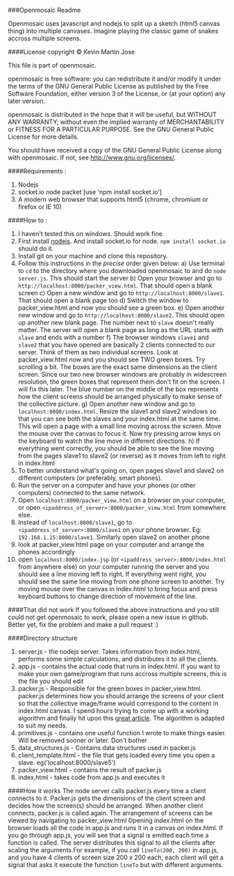 ###Openmosaic Readme

Openmosaic uses javascript and nodejs to split up a sketch (html5 canvas thing) into multiple canvases. Imagine playing the classic game of snakes accross multiple screens.

####License
copyright © Kevin Martin Jose

This file is part of openmosaic.

openmosaic is free software: you can redistribute it and/or modify
it under the terms of the GNU General Public License as published by
the Free Software Foundation, either version 3 of the License, or
(at your option) any later version.

openmosaic is distributed in the hope that it will be useful,
but WITHOUT ANY WARRANTY; without even the implied warranty of
MERCHANTABILITY or FITNESS FOR A PARTICULAR PURPOSE.  See the
GNU General Public License for more details.

You should have received a copy of the GNU General Public License
along with openmosaic.  If not, see <http://www.gnu.org/licenses/>.

####Requirements :

1) Nodejs
2) socket.io node packet [use 'npm install socket.io']
2) A modern web browser that supports html5 (chrome, chromium or firefox or IE 10)

####How to :

1) I haven't tested this on windows. Should work fine.
2) First install [nodejs](http://nodejs.org/). And install socket.io for node. `npm install socket.io` should do it.
3) Install git on your machine and clone this repository.
4) Follow this instructions in the *precise* order given below: 
    a) Use terminal to `cd` to the directory where you downloaded openmosaic to and do `node server.js`. This should start the server
    b) Open your browser and go to `http://localhost:8000/packer_view.html`. That should open a blank screen
    c) Open a new window and go to `http://localhost:8000/slave1`. That should open a blank page too
    d) Switch the window to packer_view.html and now you should see a green box.
    e) Open another new window and go to `http://localhost:8000/slave2`. This should open up another new blank page. The number next to `slave` doesn't really matter. The server will open a blank page as long as the URL starts with `slave` and ends with a number
    f) The browser windows `slave1` and `slave2` that you have opened are basically 2 clients connected to our server. Think of them as two individual screens. Look at packer_view.html now and you should see TWO green boxes. Try scrolling a bit. The boxes are the exact same dimensions as the client screen. Since our two new browser windows are probably in widescreen resolution, the green boxes that represent them don't fit on the screen. I will fix this later. The blue number on the middle of the box represents how the client screens should be arranged physically to make sense of the collective picture.
    g) Open another new window and go to `localhost:8000/index.html`. Resize the slave1 and slave2 windows so that you can see both the slaves and your index.html at the same time. This will open a page with a small line moving across the screen. Move the mouse over the canvas to focus it. Now try pressing arrow keys on the keyboard to watch the line move in different directions.
    h) If everything went correctly, you should be able to see the line moving from the pages slave1 to slave2 (or reverse) as it moves from left to right in index.html
5) To better understand what's going on, open pages slave1 and slave2 on different computers (or preferably, smart phones).
6) Run the server on a computer and have your phones (or other computers) connected to the same network.
7) Open `localhost:8000/packer_view.html` on a browser on your computer, or open `<ipaddress_of_server>:8000/packer_view.html` from somewhere else.
8) Instead of `localhost:8000/slave1`, go to `<ipaddress_of_server>:8000/slave1` on your phone browser. Eg: `192.168.1.15:8000/slave1`. Similarly open slave2 on another phone
9) look at packer_view.html page on your computer and arrange the phones accordingly
10) open `localhost:8000/index.jsp` (or `<ipaddress_server>:8000/index.html` from anywhere else) on your computer running the server and you should see a line moving left to right. If everything went right, you should see the same line moving from one phone screen to another. Try moving mouse over the canvas in index.html to bring focus and press keyboard buttons to change direction of movement of the line.

####That did not work
If you followed the above instructions and you still could not get openmosaic to work, please open a new issue in github. Better yet, fix the problem and make a pull request :)

####Directory structure
1) server.js - the nodejs server. Takes information from index.html, performs some simple calculations, and distributes it to all the clients.
2) app.js - contains the actual code that runs in index.html. If you want to make your own game/program that runs accross multiple screens, this is the file you should edit
3) packer.js - Responsible for the green boxes in packer_view.html. packer.js determines how you should arrange the screens of your client so that the collective image/frame would correspond to the content in index.html canvas. I spend hours trying to come up with a working algorithm and finally hit upon this [great article](http://www.codeproject.com/Articles/210979/Fast-optimizing-rectangle-packing-algorithm-for-bu). The algorithm is adapted to suit my needs.
4) primitives.js - contains one useful function I wrote to make things easier. Will be removed sooner or later. Don't bother
5) data_structures.js - Contains data structures used in packer.js
6) client_template.html - the file that gets loaded every time you open a slave. eg('localhost:8000/slave5')
7) packer_view.html - contains the result of packer.js
8) index.html - takes code from app.js and executes it

####How it works
The node server calls packer.js every time a client connects to it. Packer.js gets the dimensions of the client screen and decides how the screen(s) should be arranged. When another client connects, packer.js is called again. The arrangement of screens can be viewed by navigating to packer_view.html
Opening index.html on the browser loads all the code in app.js and runs it in a canvas on index.html. If you go through app.js, you will see that a signal is emitted each time a function is called. The server distributes this signal to all the clients after scaling the arguments.For example, if you call `lineTo(200, 200)` in app.js, and you have 4 clients of screen size 200 x 200 each, each client will get a signal that asks it execute the function `lineTo` but with different arguments. 